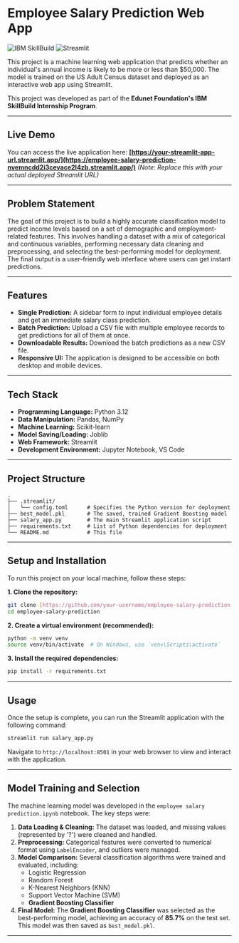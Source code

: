 # Employee Salary Prediction Web App

![IBM SkillBuild](https://img.shields.io/badge/IBM%20SkillBuild-Internship%20Project-blue)
![Streamlit](https://employee-salary-prediction-nvemncdd2i3cevace2l4zb.streamlit.app/)

This project is a machine learning web application that predicts whether an individual's annual income is likely to be more or less than $50,000. The model is trained on the US Adult Census dataset and deployed as an interactive web app using Streamlit.

This project was developed as part of the **Edunet Foundation's IBM SkillBuild Internship Program**.

---

## Live Demo

You can access the live application here:
**[https://your-streamlit-app-url.streamlit.app/](https://employee-salary-prediction-nvemncdd2i3cevace2l4zb.streamlit.app/)** *(Note: Replace this with your actual deployed Streamlit URL)*

---

## Problem Statement

The goal of this project is to build a highly accurate classification model to predict income levels based on a set of demographic and employment-related features. This involves handling a dataset with a mix of categorical and continuous variables, performing necessary data cleaning and preprocessing, and selecting the best-performing model for deployment. The final output is a user-friendly web interface where users can get instant predictions.

---

## Features

* **Single Prediction:** A sidebar form to input individual employee details and get an immediate salary class prediction.
* **Batch Prediction:** Upload a CSV file with multiple employee records to get predictions for all of them at once.
* **Downloadable Results:** Download the batch predictions as a new CSV file.
* **Responsive UI:** The application is designed to be accessible on both desktop and mobile devices.

---

## Tech Stack

* **Programming Language:** Python 3.12
* **Data Manipulation:** Pandas, NumPy
* **Machine Learning:** Scikit-learn
* **Model Saving/Loading:** Joblib
* **Web Framework:** Streamlit
* **Development Environment:** Jupyter Notebook, VS Code

---

## Project Structure

```
.
├── .streamlit/
│   └── config.toml      # Specifies the Python version for deployment
├── best_model.pkl       # The saved, trained Gradient Boosting model
├── salary_app.py        # The main Streamlit application script
├── requirements.txt     # List of Python dependencies for deployment
└── README.md            # This file
```

---

## Setup and Installation

To run this project on your local machine, follow these steps:

**1. Clone the repository:**
```bash
git clone [https://github.com/your-username/employee-salary-prediction.git](https://github.com/your-username/employee-salary-prediction.git)
cd employee-salary-prediction
```

**2. Create a virtual environment (recommended):**
```bash
python -m venv venv
source venv/bin/activate  # On Windows, use `venv\Scripts\activate`
```

**3. Install the required dependencies:**
```bash
pip install -r requirements.txt
```

---

## Usage

Once the setup is complete, you can run the Streamlit application with the following command:

```bash
streamlit run salary_app.py
```

Navigate to `http://localhost:8501` in your web browser to view and interact with the application.

---

## Model Training and Selection

The machine learning model was developed in the `employee salary prediction.ipynb` notebook. The key steps were:

1.  **Data Loading & Cleaning:** The dataset was loaded, and missing values (represented by '?') were cleaned and handled.
2.  **Preprocessing:** Categorical features were converted to numerical format using `LabelEncoder`, and outliers were managed.
3.  **Model Comparison:** Several classification algorithms were trained and evaluated, including:
    * Logistic Regression
    * Random Forest
    * K-Nearest Neighbors (KNN)
    * Support Vector Machine (SVM)
    * **Gradient Boosting Classifier**
4.  **Final Model:** The **Gradient Boosting Classifier** was selected as the best-performing model, achieving an accuracy of **85.7%** on the test set. This model was then saved as `best_model.pkl`.

---

